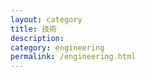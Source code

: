 ```yaml
---
layout: category
title: 技術
description: 
category: engineering
permalink: /engineering.html
---
```

